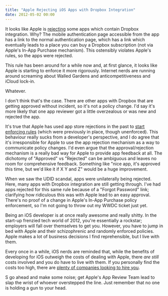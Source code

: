 ```yaml
---
title: "Apple Rejecting iOS Apps with Dropbox Integration"
date: 2012-05-02 00:00
---
```


<import><p>It looks like Apple is <a href="http://www.macstories.net/stories/11-13-and-the-dropbox-sdk/">rejecting</a> some apps which contain Dropbox integration. Why? The mobile authentication page accessible from the app has a link to the normal authentication page, which has a link which eventually leads to a place you can buy a Dropbox subscription (not via Apple's In-App Purchase mechanism). This ostensibly violates Apple's rules, so the apps were rejected. <!--more--></p>
<p>This rule has been around for a while now and, at first glance, it looks like Apple is starting to enforce it more rigorously. Internet nerds are running around screaming about Walled Gardens and anticompetitiveness and iCloud lock-in.</p>
<p>Whatever.</p>
<p>I don't think that's the case. There are other apps with Dropbox that are getting approved without incident, so it's not a policy change. I'd say it's more likely that one app reviewer got a little overzealous or was new and rejected the app.</p>
<p>It's true that Apple has used app store rejections in the past to <a href="http://thenextweb.com/apple/2012/03/29/confirmed-apple-now-rejecting-apps-for-use-of-udid-start-finding-alternatives/">start enforcing rules</a> (which were previously in place, though unenforced). This behaviour really sucks from a developer's perspective, and I do agree that it's irresponsible for Apple to use the app rejection mechanism as a way to communicate policy changes. I'd even argue that the approval/rejection mechanism is a really bad way for Apple to provide app feedback at all. The dichotomy of "Approved" vs "Rejected" can be ambiguous and leaves no room for comprehensive feedback. Something like "nice app, it's approved this time, but we'd like it if X Y and Z" would be a huge improvement.</p>
<p>When we saw the UDID scandal, apps were unilaterally being rejected. Here, many apps with Dropbox integration are still getting through. I've had apps rejected for this same rule because of a "Forgot Password" link; clarifying how ridiculous this was with Apple lead to an easy approval. There's no proof of a change in Apple's In-App Purchase policy enforcement, so I'm not going to throw out my WWDC ticket just yet.</p>
<p>Being an iOS developer is at once really awesome and really shitty. In the start-up frenzied tech world of 2012, you're essentially a rockstar; employers will fall over themselves to get you. However, you have to jump in bed with Apple and their schizophrenic and randomly enforced policies. Apple makes a lot of business decisions I find reprehensible, but I live with them.</p>
<p>Every once in a while, iOS nerds are reminded that, while the benefits of developing for iOS outweigh the costs of dealing with Apple, there <em>are still</em> costs involved and you do have to live with them. If you personally find the costs too high, there are <a href="http://500px.com/jobs">plenty of companies looking to hire you</a>.</p>
<p>S go ahead and make some noise; get Apple's App Review Team lead to slap the wrist of whoever overstepped the line. Just remember that no one is holding a gun to your head.</p></import>

<!-- more -->

